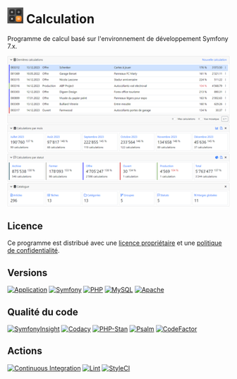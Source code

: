 # ![Icon](public/images/icons/favicon-36x36.png) Calculation

Programme de calcul basé sur l'environnement de développement Symfony 7.x.

![Screenshot](public/images/screenshots/home_light.png)

## Licence

Ce programme est distribué avec une [licence propriétaire](LICENSE.md) et une
[politique de confidentialité](POLICY.md).

## Versions

[![Application](https://img.shields.io/badge/Application-3.0.0-blue)](https://github.com/laurentmuller/calculation)
[![Symfony](https://img.shields.io/badge/Symfony-7.0.4-informational?logo=symfony)](https://symfony.com)
[![PHP](https://img.shields.io/badge/PHP-8.2.13-informational?logo=php)](https://www.php.net)
[![MySQL](https://img.shields.io/badge/MySQL-5.7.32-informational?logo=mysql)](https://www.mysql.com)
[![Apache](https://img.shields.io/badge/Apache-2.4.51-informational?logo=apache)](https://httpd.apache.org)

## Qualité du code

[![SymfonyInsight](https://insight.symfony.com/projects/b3a90438-77e0-4811-a8df-7ad782a9b62a/mini.svg)](https://insight.symfony.com/projects/b3a90438-77e0-4811-a8df-7ad782a9b62a)
[![Codacy](https://app.codacy.com/project/badge/Grade/47008d380fac4a3ea891c7bd72bddd58)](https://app.codacy.com/gh/laurentmuller/calculation/dashboard?utm_source=gh&utm_medium=referral&utm_content=&utm_campaign=Badge_grade)
[![PHP-Stan](https://img.shields.io/badge/PHPStan-Level%208-brightgreen.svg?style=flat&logo=php)](https://phpstan.org/blog/find-bugs-in-your-code-without-writing-tests)
[![Psalm](https://img.shields.io/badge/Psalm-Level%201-brightgreen.svg?style=flat)](https://psalm.dev/docs/running_psalm/installation/)
[![CodeFactor](https://www.codefactor.io/repository/github/laurentmuller/calculation/badge)](https://www.codefactor.io/repository/github/laurentmuller/calculation)

## Actions

[![Continuous Integration](https://github.com/laurentmuller/calculation/actions/workflows/ci.yaml/badge.svg)](https://github.com/laurentmuller/calculation/actions/workflows/ci.yaml)
[![Lint](https://github.com/laurentmuller/calculation/actions/workflows/lint.yaml/badge.svg)](https://github.com/laurentmuller/calculation/actions/workflows/lint.yaml)
[![StyleCI](https://github.styleci.io/repos/229945132/shield?branch=master)](https://github.styleci.io/repos/229945132?branch=master)
